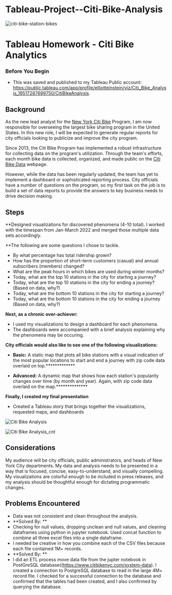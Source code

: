 # Tableau-Project--Citi-Bike-Analysis

![citi-bike-station-bikes](https://user-images.githubusercontent.com/94668201/166336200-46cba0a5-94b7-48a8-b818-1da212b0c78b.jpg)
# Tableau Homework - Citi Bike Analytics

### Before You Begin

* This was saved and published to my Tableau Public account: https://public.tableau.com/app/profile/elliotteinstein/viz/Citi_Bike_Analysis_16517287699750/CitiBikeAnalysis.

## Background

As the new lead analyst for the [New York Citi Bike](https://en.wikipedia.org/wiki/Citi_Bike) Program, I am now responsible for overseeing the largest bike sharing program in the United States. In this new role, I will be expected to generate regular reports for city officials looking to publicize and improve the city program.

Since 2013, the Citi Bike Program has implemented a robust infrastructure for collecting data on the program's utilization. Through the team's efforts, each month bike data is collected, organized, and made public on the [Citi Bike Data](https://www.citibikenyc.com/system-data) webpage.

However, while the data has been regularly updated, the team has yet to implement a dashboard or sophisticated reporting process. City officials have a number of questions on the program, so my first task on the job is to build a set of data reports to provide the answers to key business needs to drive decision making. 

## Steps

**Designed visualizations for discovered phenomena (4-10 total). I worked with the timespan from Jan-March 2022 and merged those multiple data sets accordingly. 

**The following are some questions I chose to tackle. 

* By what percentage has total ridership grown?
* How has the proportion of short-term customers (casual) and annual subscribers (members) changed?
* What are the peak hours in which bikes are used during winter months? 
* Today, what are the top 10 stations in the city for starting a journey?
* Today, what are the top 10 stations in the city for ending a journey? (Based on data, why?)
* Today, what are the bottom 10 stations in the city for starting a journey?
* Today, what are the bottom 10 stations in the city for ending a journey (Based on data, why?)

**Next, as a chronic over-achiever:**

* I used my visualizations to design a dashboard for each phenomena.
* The dashboards were accompanied with a brief analysis explaining why the phenomena may be occuring. 

**City officials would also like to see one of the following visualizations:**

* **Basic:** A static map that plots all bike stations with a visual indication of the most popular locations to start and end a journey with zip code data overlaid on top.*************

* **Advanced:** A dynamic map that shows how each station's popularity changes over time (by month and year). Again, with zip code data overlaid on the map.**************

**Finally, I created my final presentation**
* Created a Tableau story that brings together the visualizations, requested maps, and dashboards

![Citi Bike Analysis](https://user-images.githubusercontent.com/94668201/167020609-41c470bf-877b-458a-9a2b-d50e78c43f50.png)

![Citi Bike Analysis_cnt](https://user-images.githubusercontent.com/94668201/167020626-79e5f477-72b5-48cb-8838-590e6c3693fb.png)


## Considerations

My audience will be city officials, public administrators, and heads of New York City departments. My data and analysis needs to be presented in a way that is focused, concise, easy-to-understand, and visually compelling. My visualizations are colorful enough to be included in press releases, and my analysis should be thoughtful enough for dictating programmatic changes. 

## Problems Encountered

* Data was not consistent and clean throughout the analysis. 
*  **Solved By: ** 
*  Checking for null values, dropping unclean and null values, and cleaning dataframes using python in jupyter notebook. Used concat function to combine all three excel files into a single dataframe. 
* I needed be creative in how you combine each of the CSV files because each file contained 1M+ records. 
* **Solved By: ** 
* I did an ETL process move data file from the jupter notebook in PostGreSQL database((https://www.citibikenyc.com/system-data). I created a connection to PostgreSQL database to read in the large 4M+ record file. I checked for a successful connection to the database and confirmed that the tables had been created, and I also confirmed by querying the database. 


